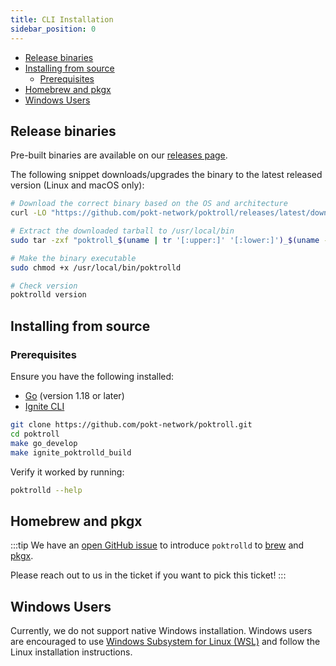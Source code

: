 ```yaml
---
title: CLI Installation
sidebar_position: 0
---
```


- [Release binaries](#release-binaries)
- [Installing from source](#installing-from-source)
  - [Prerequisites](#prerequisites)
- [Homebrew and pkgx](#homebrew-and-pkgx)
- [Windows Users](#windows-users)

## Release binaries

Pre-built binaries are available on our [releases page](https://github.com/pokt-network/poktroll/releases).

The following snippet downloads/upgrades the binary to the latest released version (Linux and macOS only):

```bash
# Download the correct binary based on the OS and architecture
curl -LO "https://github.com/pokt-network/poktroll/releases/latest/download/poktroll_$(uname | tr '[:upper:]' '[:lower:]')_$(uname -m | sed 's/x86_64/amd64/;s/aarch64/arm64/').tar.gz"

# Extract the downloaded tarball to /usr/local/bin
sudo tar -zxf "poktroll_$(uname | tr '[:upper:]' '[:lower:]')_$(uname -m | sed 's/x86_64/amd64/;s/aarch64/arm64/').tar.gz" -C /usr/local/bin

# Make the binary executable
sudo chmod +x /usr/local/bin/poktrolld

# Check version
poktrolld version
```

## Installing from source

### Prerequisites

Ensure you have the following installed:

- [Go](https://go.dev/doc/install) (version 1.18 or later)
- [Ignite CLI](https://docs.ignite.com/welcome/install)

```bash
git clone https://github.com/pokt-network/poktroll.git
cd poktroll
make go_develop
make ignite_poktrolld_build
```

Verify it worked by running:

```bash
poktrolld --help
```

## Homebrew and pkgx

:::tip
We have an [open GitHub issue](https://github.com/pokt-network/poktroll/issues/535)
to introduce `poktrolld` to [brew](https://brew.sh/) and [pkgx](https://github.com/pkgxdev/pkgx).

Please reach out to us in the ticket if you want to pick this ticket!
:::

## Windows Users

Currently, we do not support native Windows installation. Windows users are encouraged
to use [Windows Subsystem for Linux (WSL)](https://docs.microsoft.com/en-us/windows/wsl/install)
and follow the Linux installation instructions.
